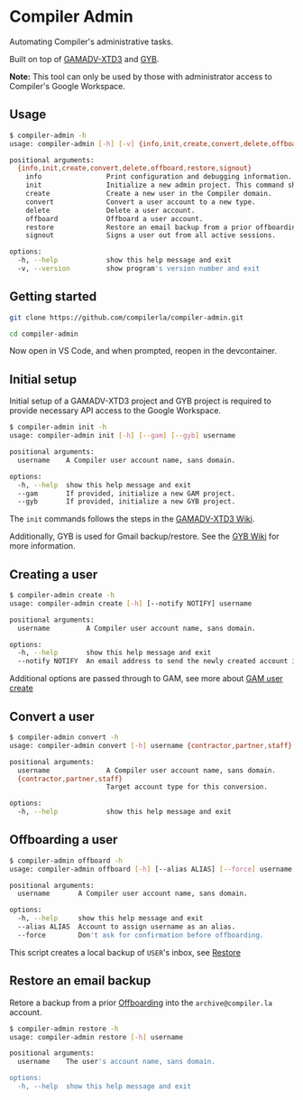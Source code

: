 # Compiler Admin

Automating Compiler's administrative tasks.

Built on top of [GAMADV-XTD3](https://github.com/taers232c/GAMADV-XTD3) and [GYB](https://github.com/GAM-team/got-your-back).

**Note:** This tool can only be used by those with administrator access to Compiler's Google Workspace.

## Usage

```bash
$ compiler-admin -h
usage: compiler-admin [-h] [-v] {info,init,create,convert,delete,offboard,restore,signout} ...

positional arguments:
  {info,init,create,convert,delete,offboard,restore,signout}
    info                Print configuration and debugging information.
    init                Initialize a new admin project. This command should be run once before any others.
    create              Create a new user in the Compiler domain.
    convert             Convert a user account to a new type.
    delete              Delete a user account.
    offboard            Offboard a user account.
    restore             Restore an email backup from a prior offboarding.
    signout             Signs a user out from all active sessions.

options:
  -h, --help            show this help message and exit
  -v, --version         show program's version number and exit
```

## Getting started

```bash
git clone https://github.com/compilerla/compiler-admin.git

cd compiler-admin
```

Now open in VS Code, and when prompted, reopen in the devcontainer.

## Initial setup

Initial setup of a GAMADV-XTD3 project and GYB project is required to provide necessary API access to the Google Workspace.

```bash
$ compiler-admin init -h
usage: compiler-admin init [-h] [--gam] [--gyb] username

positional arguments:
  username    A Compiler user account name, sans domain.

options:
  -h, --help  show this help message and exit
  --gam       If provided, initialize a new GAM project.
  --gyb       If provided, initialize a new GYB project.
```

The `init` commands follows the steps in the [GAMADV-XTD3 Wiki](https://github.com/taers232c/GAMADV-XTD3/wiki/#requirements).

Additionally, GYB is used for Gmail backup/restore. See the [GYB Wiki](https://github.com/GAM-team/got-your-back/wiki) for more information.

## Creating a user

```bash
$ compiler-admin create -h
usage: compiler-admin create [-h] [--notify NOTIFY] username

positional arguments:
  username         A Compiler user account name, sans domain.

options:
  -h, --help       show this help message and exit
  --notify NOTIFY  An email address to send the newly created account info.
```

Additional options are passed through to GAM, see more about [GAM user create](https://github.com/taers232c/GAMADV-XTD3/wiki/Users#create-a-user)

## Convert a user

```bash
$ compiler-admin convert -h
usage: compiler-admin convert [-h] username {contractor,partner,staff}

positional arguments:
  username              A Compiler user account name, sans domain.
  {contractor,partner,staff}
                        Target account type for this conversion.

options:
  -h, --help            show this help message and exit
```

## Offboarding a user

```bash
$ compiler-admin offboard -h
usage: compiler-admin offboard [-h] [--alias ALIAS] [--force] username

positional arguments:
  username       A Compiler user account name, sans domain.

options:
  -h, --help     show this help message and exit
  --alias ALIAS  Account to assign username as an alias.
  --force        Don't ask for confirmation before offboarding.
```

This script creates a local backup of `USER`'s inbox, see [Restore](#restore-an-email-backup)

## Restore an email backup

Retore a backup from a prior [Offboarding](#offboarding-a-user) into the `archive@compiler.la` account.

```bash
$ compiler-admin restore -h
usage: compiler-admin restore [-h] username

positional arguments:
  username    The user's account name, sans domain.

options:
  -h, --help  show this help message and exit
```
